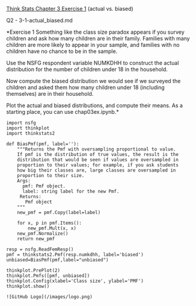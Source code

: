 [Think Stats Chapter 3 Exercise 1](http://greenteapress.com/thinkstats2/html/thinkstats2004.html#toc31) (actual vs. biased)

Q2 - 3-1-actual_biased.md

*Exercise 1  Something like the class size paradox appears if you survey children and ask how many children are in their family. Families with many children are more likely to appear in your sample, and families with no children have no chance to be in the sample.

Use the NSFG respondent variable NUMKDHH to construct the actual distribution for the number of children under 18 in the household.

Now compute the biased distribution we would see if we surveyed the children and asked them how many children under 18 (including themselves) are in their household.

Plot the actual and biased distributions, and compute their means. As a starting place, you can use chap03ex.ipynb.*

    import nsfg
    import thinkplot
    import thinkstats2
    
    def BiasPmf(pmf, label=''):
        """Returns the Pmf with oversampling proportional to value.
        If pmf is the distribution of true values, the result is the
        distribution that would be seen if values are oversampled in
        proportion to their values; for example, if you ask students
        how big their classes are, large classes are oversampled in
        proportion to their size.
        Args:
          pmf: Pmf object.
          label: string label for the new Pmf.
         Returns:
           Pmf object
        """
        new_pmf = pmf.Copy(label=label)
    
        for x, p in pmf.Items():
            new_pmf.Mult(x, x)
        new_pmf.Normalize()
        return new_pmf
    
    resp = nsfg.ReadFemResp()
    pmf = thinkstats2.Pmf(resp.numkdhh, label='biased')
    unbiased=BiasPmf(pmf,label="unbiased")
    
    thinkplot.PrePlot(2)
    thinkplot.Pmfs([pmf, unbiased])
    thinkplot.Config(xlabel='Class size', ylabel='PMF')
    thinkplot.show()

    ![GitHub Logo](/images/logo.png)


